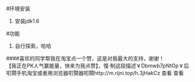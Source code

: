 #环境安装
1. 安装jdk1.6

#功能
1. 自行探索，哈哈


####喜欢的同学帮我在淘宝点一个赞，这是对我最大的支持，谢谢！<br>
【我正在PK人气赢能量，快来为我点赞】，復·制这段描述￥Dbmwb7pNtOp￥后咑閞手机淘宝或者用浏览器咑閞器咑閞http://m.rijni.top/h.3jHakCz 查看 查看